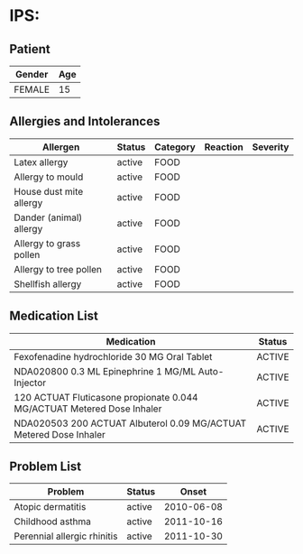# IPS:

## Patient

|Gender|Age|
|---|---|
|FEMALE|15|

## Allergies and Intolerances

|Allergen|Status|Category|Reaction|Severity|
|---|---|---|---|---|
|Latex allergy|active|FOOD|||
|Allergy to mould|active|FOOD|||
|House dust mite allergy|active|FOOD|||
|Dander (animal) allergy|active|FOOD|||
|Allergy to grass pollen|active|FOOD|||
|Allergy to tree pollen|active|FOOD|||
|Shellfish allergy|active|FOOD|||

## Medication List

|Medication|Status|
|---|---|
|Fexofenadine hydrochloride 30 MG Oral Tablet|ACTIVE|
|NDA020800 0.3 ML Epinephrine 1 MG/ML Auto-Injector|ACTIVE|
|120 ACTUAT Fluticasone propionate 0.044 MG/ACTUAT Metered Dose Inhaler|ACTIVE|
|NDA020503 200 ACTUAT Albuterol 0.09 MG/ACTUAT Metered Dose Inhaler|ACTIVE|

## Problem List

|Problem|Status|Onset|
|---|---|---|
|Atopic dermatitis|active|2010-06-08|
|Childhood asthma|active|2011-10-16|
|Perennial allergic rhinitis|active|2011-10-30|

